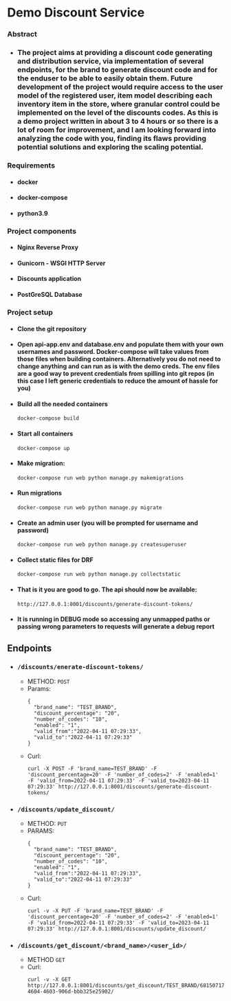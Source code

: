 # Demo Discount Service

### Abstract
* ### The project aims at providing a discount code generating and distribution service, via implementation of several endpoints, for the brand to generate discount code and for the enduser to be able to easily obtain them. Future development of the project would require access to the user model of the registered user, item model describing each inventory item in the store, where granular control could be implemented on the level of the discounts codes. As this is a demo project written in about 3 to 4 hours or so there is a lot of room for improvement, and I am looking forward into analyzing the code with you, finding its flaws providing potential solutions and exploring the scaling potential. 
### Requirements
* #### docker
* #### docker-compose
* #### python3.9
### Project components
* #### Nginx Reverse Proxy
* #### Gunicorn - WSGI HTTP Server
* #### Discounts application
* #### PostGreSQL Database

### Project setup
* #### Clone the git repository
* #### Open api-app.env and database.env and populate them with your own usernames and password. Docker-compose will take values from those files when building containers. Alternatively you do not need to change anything and can run as is with the demo creds. The env files are a good way to prevent credentials from spilling into git repos (in this case I left generic credentials to reduce the amount of hassle for you)
* #### Build all the needed containers 
    ```
    docker-compose build
    ```
* #### Start all containers
    ```
    docker-compose up
    ```
* #### Make migration:
    ``` 
    docker-compose run web python manage.py makemigrations
    ```
* #### Run migrations
    ``` 
    docker-compose run web python manage.py migrate
    ```
* #### Create an admin user (you will be prompted for username and password)
    ```
    docker-compose run web python manage.py createsuperuser
    ```
* #### Collect static files for DRF
    ```
    docker-compose run web python manage.py collectstatic
    ```
* #### That is it you are good to go. The api should now be available:
    ```
    http://127.0.0.1:8001/discounts/generate-discount-tokens/
    ```
* #### It is running in DEBUG mode so accessing any unmapped paths or passing wrong parameters to requests will generate a debug report

## Endpoints
* ### ```/discounts/enerate-discount-tokens/```
  * METHOD: ```POST```
  * Params: 
    ```
    {
      "brand_name": "TEST_BRAND",
      "discount_percentage": "20",
      "number_of_codes": "10",
      "enabled": "1",
      "valid_from":"2022-04-11 07:29:33",
      "valid_to":"2022-04-11 07:29:33"
    }
    ```
  * Curl:
    ``` 
    curl -X POST -F 'brand_name=TEST_BRAND' -F 'discount_percentage=20' -F 'number_of_codes=2' -F 'enabled=1' -F 'valid_from=2022-04-11 07:29:33' -F 'valid_to=2023-04-11 07:29:33' http://127.0.0.1:8001/discounts/generate-discount-tokens/
    ```
* ### ```/discounts/update_discount/```
  * METHOD: ```PUT```
  * PARAMS:
    ```
    {
      "brand_name": "TEST_BRAND",
      "discount_percentage": "20",
      "number_of_codes": "10",
      "enabled": "1",
      "valid_from":"2022-04-11 07:29:33",
      "valid_to":"2022-04-11 07:29:33"
    }
    ```
  * Curl:
    ``` 
    curl -v -X PUT -F 'brand_name=TEST_BRAND' -F 'discount_percentage=20' -F 'number_of_codes=2' -F 'enabled=1' -F 'valid_from=2022-04-11 07:29:33' -F 'valid_to=2023-04-11 07:29:33' http://127.0.0.1:8001/discounts/update_discount/
    ```
* ### ```/discounts/get_discount/<brand_name>/<user_id>/```
  * METHOD ```GET```
  * Curl:
    ``` 
    curl -v -X GET http://127.0.0.1:8001/discounts/get_discount/TEST_BRAND/68150717-4604-4603-906d-bbb325e25902/
    ```